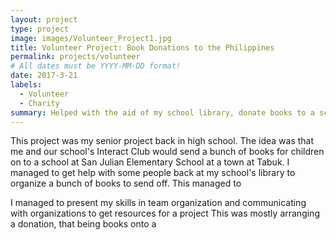 ```yaml
---
layout: project
type: project
image: images/Volunteer_Project1.jpg
title: Volunteer Project: Book Donations to the Philippines
permalink: projects/volunteer
# All dates must be YYYY-MM-DD format!
date: 2017-3-21
labels:
  - Volunteer
  - Charity
summary: Helped with the aid of my school library, donate books to a school in the Philippines
---
```



This project was my senior project back in high school. The idea was that me and our school's Interact Club would send a bunch of books for children on to a school at San Julian Elementary School at a town at Tabuk. I managed to get help with some people back at my school's library to organize a bunch of books to send off. This managed to 

I managed to present my skills in team organization and communicating with organizations to get resources for a project This was mostly arranging a donation, that being books onto a 
